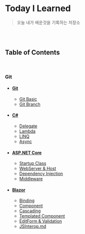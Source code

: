 # Today I Learned

> 오늘 내가 배운것을 기록하는 저장소

<br/><br/>

## Table of Contents

<br/>

### Git
- #### [Git](/Git)
  - [Git Basic](/Git/Git_Basic.md)
  - [Git Branch](/Git/Git_Branch.md)
- #### [C#](/C%23)
  - [Delegate](/C%23/Delegate.md)
  - [Lambda](/C%23/Lambda.md)
  - [LINQ](/C%23/Linq.md)
  - [Async](/C%23/Async.md)
- #### [ASP.NET Core](/ASP.NET-Core)
  - [Startup Class](/ASP.NET-Core/Startup.md)
  - [WebServer & Host](/ASP.NET-Core/WebServer%26Host.md)
  - [Dependency Injection](/ASP.NET-Core/DependencyInjection.md)
  - [Middleware](/ASP.NET-Core/Middleware.md)
- #### [Blazor](/Blazor)
  - [Binding](/Blazor/Binding.md)
  - [Component](/Blazor/Component.md)
  - [Cascading](/Blazor/Cascading.md)
  - [Templated Component](/Blazor/TemplatedComponent.md)
  - [EditForm & Validation](/Blazor/EditForm%26Validation.md)
  - [JSInterop.md](/Blazor/JSInterop.md)